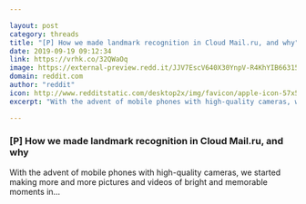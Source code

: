 ```yaml
---

layout: post
category: threads
title: "[P] How we made landmark recognition in Cloud Mail.ru, and why"
date: 2019-09-19 09:12:34
link: https://vrhk.co/32QWaOq
image: https://external-preview.redd.it/JJV7EscV640X30YnpV-R4KhYIB66315J0vIg3WZhzNY.jpg?width=1200&height=480&auto=webp&s=e0db624fe35046efd3beb0f5772b5213a8d25829
domain: reddit.com
author: "reddit"
icon: http://www.redditstatic.com/desktop2x/img/favicon/apple-icon-57x57.png
excerpt: "With the advent of mobile phones with high-quality cameras, we started making more and more pictures and videos of bright and memorable moments in..."

---
```


### [P] How we made landmark recognition in Cloud Mail.ru, and why

With the advent of mobile phones with high-quality cameras, we started making more and more pictures and videos of bright and memorable moments in...